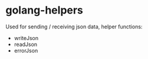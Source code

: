 # golang-helpers

Used for sending / receiving json data, helper functions:

- writeJson
- readJson
- errorJson

